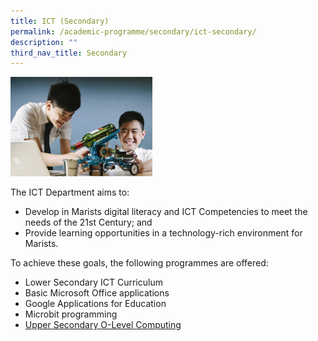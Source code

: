 ```yaml
---
title: ICT (Secondary)
permalink: /academic-programme/secondary/ict-secondary/
description: ""
third_nav_title: Secondary
---
```

<img style="width:45%" src="/images/ictsecondary.jpg">

The ICT Department aims to:  
*   Develop in Marists digital literacy and ICT Competencies to meet the needs of the 21st Century; and&nbsp;
*   Provide learning opportunities in a technology-rich environment for Marists.

  

To achieve these goals, the following programmes are offered:

*   Lower Secondary ICT Curriculum
*   Basic Microsoft Office applications
*   Google Applications for Education
*   Microbit programming
*   [Upper Secondary O-Level Computing](/programmes/secondary/academic-programme/computing)